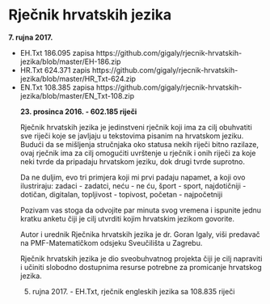 Rječnik hrvatskih jezika
=========================

<b>7. rujna 2017.</b>

<ul><li>EH.Txt 186.095 zapisa
https://github.com/gigaly/rjecnik-hrvatskih-jezika/blob/master/EH-186.zip</li>

<li>HR.Txt 624.371 zapis
https://github.com/gigaly/rjecnik-hrvatskih-jezika/blob/master/HR_Txt-624.zip</li>

<li>EN.Txt 108.385 zapisa
https://github.com/gigaly/rjecnik-hrvatskih-jezika/blob/master/EN_Txt-108.zip</li>
</li>

<b>23. prosinca 2016. - 602.185 riječi</b>

Rječnik hrvatskih jezika je jedinstveni rječnik koji ima za cilj obuhvatiti sve riječi koje se javljaju u tekstovima pisanim na hrvatskom jeziku. Budući da se mišljenja stručnjaka oko statusa nekih riječi bitno razilaze, ovaj rječnik ima za cilj omogućiti uvrštenje u rječnik i onih riječi za koje neki tvrde da pripadaju hrvatskom jeziku, dok drugi tvrde suprotno.

Da ne duljim, evo tri primjera koji mi prvi padaju napamet, a koji ovo ilustriraju: zadaci - zadatci, neću - ne ću, šport - sport, najdotičniji - dotičan, digitalan, topljivost - topivost, početan - najpočetniji

Pozivam vas stoga da odvojite par minuta svog vremena i ispunite jednu kratku anketu čiji je cilj utvrditi kojim hrvatskim jezikom govorite.

Autor i urednik Rječnika hrvatskih jezika je dr. Goran Igaly, viši predavač na PMF-Matematičkom odsjeku Sveučilišta u Zagrebu.

Rječnik hrvatskih jezika je dio sveobuhvatnog projekta čiji je cilj napraviti i učiniti slobodno dostupnima resurse potrebne za promicanje hrvatskog jezika.

5. rujna 2017. - EH.Txt, rječnik engleskih jezika sa 108.835 riječi
